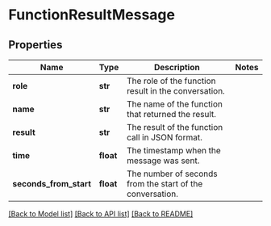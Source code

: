 # FunctionResultMessage

## Properties
Name | Type | Description | Notes
------------ | ------------- | ------------- | -------------
**role** | **str** | The role of the function result in the conversation. | 
**name** | **str** | The name of the function that returned the result. | 
**result** | **str** | The result of the function call in JSON format. | 
**time** | **float** | The timestamp when the message was sent. | 
**seconds_from_start** | **float** | The number of seconds from the start of the conversation. | 

[[Back to Model list]](../README.md#documentation-for-models) [[Back to API list]](../README.md#documentation-for-api-endpoints) [[Back to README]](../README.md)

